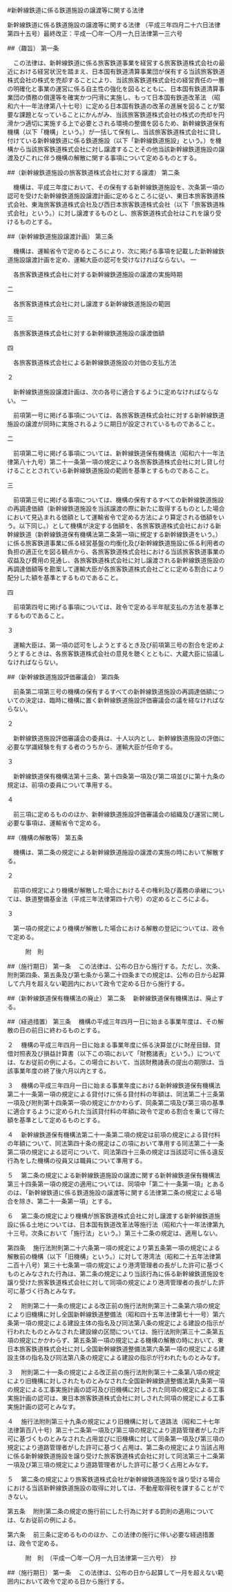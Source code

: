 #新幹線鉄道に係る鉄道施設の譲渡等に関する法律



新幹線鉄道に係る鉄道施設の譲渡等に関する法律
（平成三年四月二十六日法律第四十五号）最終改正：平成一〇年一〇月一九日法律第一三六号

##（趣旨）
第一条

　この法律は、新幹線鉄道に係る旅客鉄道事業を経営する旅客鉄道株式会社の最近における経営状況を踏まえ、日本国有鉄道清算事業団が保有する当該旅客鉄道株式会社の株式を売却することにより、当該旅客鉄道株式会社の経営責任の一層の明確化と事業の運営に係る自主性の強化を図るとともに、日本国有鉄道清算事業団の債務の償還等を確実かつ円滑に実施し、もって日本国有鉄道改革法
（昭和六十一年法律第八十七号）に定める日本国有鉄道の改革の進展を図ることが緊要な課題となっていることにかんがみ、当該旅客鉄道株式会社の株式の売却を円滑かつ適切に実施する上で必要とされる環境の整備を図るため、新幹線鉄道保有機構（以下「機構」という。）が一括して保有し、当該旅客鉄道株式会社に貸し付けている新幹線鉄道に係る鉄道施設（以下「新幹線鉄道施設」という。）を機構から当該旅客鉄道株式会社に対し譲渡することその他当該新幹線鉄道施設の譲渡及びこれに伴う機構の解散に関する事項について定めるものとする。



##（新幹線鉄道施設の旅客鉄道株式会社に対する譲渡）
第二条

　機構は、平成三年度において、その保有する新幹線鉄道施設を、次条第一項の認可を受けた新幹線鉄道施設譲渡計画に定めるところに従い、東日本旅客鉄道株式会社、東海旅客鉄道株式会社及び西日本旅客鉄道株式会社（以下「旅客鉄道株式会社」という。）に対し譲渡するものとし、旅客鉄道株式会社はこれを譲り受けるものとする。



##（新幹線鉄道施設譲渡計画）
第三条

　機構は、運輸省令で定めるところにより、次に掲げる事項を記載した新幹線鉄道施設譲渡計画を定め、運輸大臣の認可を受けなければならない。
一

　各旅客鉄道株式会社に対する新幹線鉄道施設の譲渡の実施時期

二

　各旅客鉄道株式会社に対し譲渡する新幹線鉄道施設の範囲

三

　各旅客鉄道株式会社に対する新幹線鉄道施設の譲渡価額

四

　各旅客鉄道株式会社による新幹線鉄道施設の対価の支払方法


２

　新幹線鉄道施設譲渡計画は、次の各号に適合するように定めなければならない。
一

　前項第一号に掲げる事項については、各旅客鉄道株式会社に対する新幹線鉄道施設の譲渡が同時に実施されるように期日が設定されているものであること。

二

　前項第二号に掲げる事項については、新幹線鉄道保有機構法（昭和六十一年法律第八十九号）第二十一条第一項の規定により各旅客鉄道株式会社に対し貸し付けることとされている新幹線鉄道施設の範囲を基準とするものであること。

三

　前項第三号に掲げる事項については、機構の保有するすべての新幹線鉄道施設の再調達価額（新幹線鉄道施設を当該譲渡の際に新たに取得するものとした場合において見込まれる価額として運輸省令で定める方法により算定される価額をいう。以下同じ。）として機構が決定する価額を、各旅客鉄道株式会社における新幹線鉄道（新幹線鉄道保有機構法第二条第一項に規定する新幹線鉄道をいう。）に係る旅客鉄道事業に係る経営基盤の均衡化及び新幹線鉄道施設に係る利用者の負担の適正化を図る観点から、各旅客鉄道株式会社における当該旅客鉄道事業の収益及び費用の見通し、各旅客鉄道株式会社に対し譲渡される新幹線鉄道施設の再調達価額等を勘案して運輸大臣が各旅客鉄道株式会社ごとに定める割合により配分した額を基準とするものであること。

四

　前項第四号に掲げる事項については、政令で定める半年賦支払の方法を基準とするものであること。


３

　運輸大臣は、第一項の認可をしようとするとき及び前項第三号の割合を定めようとするときは、各旅客鉄道株式会社の意見を聴くとともに、大蔵大臣に協議しなければならない。



##（新幹線鉄道施設評価審議会）
第四条

　前条第二項第三号の機構の保有するすべての新幹線鉄道施設の再調達価額についての決定は、臨時に機構に置く新幹線鉄道施設評価審議会の議を経なければならない。

２

　新幹線鉄道施設評価審議会の委員は、十人以内とし、新幹線鉄道施設の評価に必要な学識経験を有する者のうちから、運輸大臣が任命する。

３

　新幹線鉄道保有機構法第十三条、第十四条第一項及び第二項並びに第十九条の規定は、前項の委員について準用する。

４

　前三項に定めるもののほか、新幹線鉄道施設評価審議会の組織及び運営に関し必要な事項は、運輸省令で定める。



##（機構の解散等）
第五条

　機構は、第二条の規定による新幹線鉄道施設の譲渡の実施の時において解散する。

２

　前項の規定により機構が解散した場合におけるその権利及び義務の承継については、鉄道整備基金法（平成三年法律第四十六号）の定めるところによる。

３

　第一項の規定により機構が解散した場合における解散の登記については、政令で定める。




　　　附　則


##（施行期日）
第一条
　この法律は、公布の日から施行する。ただし、次条、附則第四条、第五条及び第七条から第二十四条までの規定は、公布の日から起算して六月を超えない範囲内において政令で定める日から施行する。



##（新幹線鉄道保有機構法の廃止）
第二条
　新幹線鉄道保有機構法は、廃止する。



##（経過措置）
第三条
　機構の平成三年四月一日に始まる事業年度は、その解散の日の前日に終わるものとする。

２
　機構の平成三年四月一日に始まる事業年度に係る決算並びに財産目録、貸借対照表及び損益計算書（以下この項において「財務諸表」という。）については、なお従前の例による。この場合において、当該財務諸表の提出の期限は、当該事業年度の終了後六月以内とする。

３
　機構の平成三年四月一日に始まる事業年度における新幹線鉄道保有機構法第二十一条第一項の規定による貸付けに係る貸付料の年額は、同法第二十三条第一項及び附則第十四条第一項の規定にかかわらず、同条第二項及び第三項の基準に適合するように定められた当該貸付料の年額に政令で定める割合を乗じて得た額を基準として定めるものとする。

４
　新幹線鉄道保有機構法第二十一条第二項の規定は前項の規定による貸付料の年額について、同法第四十条の規定はこの項において準用する同法第二十一条第二項の規定による認可について、同法第四十三条の規定は当該認可に係る違反行為をした機構の役員又は職員について準用する。

５
　第二条の規定による新幹線鉄道施設の譲渡に関する新幹線鉄道保有機構法第三十四条第一項の規定の適用については、同項中「第二十一条第一項」とあるのは、「新幹線鉄道に係る鉄道施設の譲渡等に関する法律第二条の規定による場合を除き、第二十一条第一項」とする。

６
　第二条の規定により機構が旅客鉄道株式会社に対し譲渡する新幹線鉄道施設に係る土地については、日本国有鉄道改革法等施行法（昭和六十一年法律第九十三号。次条において「施行法」という。）第三十二条の規定は、適用しない。



第四条
　施行法附則第二十六条第一項の規定により第五条第一項の規定による解散前の機構（以下「旧機構」という。）に対して港湾法（昭和二十五年法律第二百十八号）第三十七条第一項の規定により港湾管理者の長がした許可に基づくものとみなされた行為は、第二条の規定により当該行為に係る新幹線鉄道施設を譲り受けた旅客鉄道株式会社に対して同項の規定により港湾管理者の長がした許可に基づく行為とみなす。

２
　附則第二十一条の規定による改正前の施行法附則第三十二条第六項の規定により旧機構に対し全国新幹線鉄道整備法（昭和四十五年法律第七十一号）第六条第一項の規定による建設主体の指名及び同法第八条の規定による建設の指示が行われたものとみなされた建設線の区間については、施行法附則第三十二条第五項の規定にかかわらず、第五条第一項の規定による機構の解散の時において、東日本旅客鉄道株式会社に対し全国新幹線鉄道整備法第六条第一項の規定による建設主体の指名及び同法第八条の規定による建設の指示が行われたものとみなす。

３
　附則第二十一条の規定による改正前の施行法附則第三十二条第八項の規定により旧機構に対しされたものとみなされた全国新幹線鉄道整備法第九条第一項の規定による工事実施計画の認可及び旧機構に対しされた同項の規定による工事実施計画の認可は、東日本旅客鉄道株式会社に対しされた同項の規定による工事実施計画の認可とみなす。

４
　施行法附則第三十九条の規定により旧機構に対して道路法（昭和二十七年法律第百八十号）第三十二条第一項及び第三項の規定により道路管理者がした許可に基づくものとみなされた占用並びに旧機構に対して同条第一項及び第三項の規定により道路管理者がした許可に基づく占用は、第二条の規定により当該占用に係る新幹線鉄道施設を譲り受けた旅客鉄道株式会社に対して同法第三十二条第一項及び第三項の規定により道路管理者がした許可に基づく占用とみなす。

５
　第二条の規定により旅客鉄道株式会社が新幹線鉄道施設を譲り受ける場合における当該新幹線鉄道施設の取得に対しては、不動産取得税を課することができない。



第五条
　附則第二条の規定の施行前にした行為に対する罰則の適用については、なお従前の例による。



第六条
　前三条に定めるもののほか、この法律の施行に伴い必要な経過措置は、政令で定める。


　　　附　則　（平成一〇年一〇月一九日法律第一三六号）　抄


##（施行期日）
第一条
　この法律は、公布の日から起算して一月を超えない範囲内において政令で定める日から施行する。





